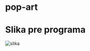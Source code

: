 # pop-art
# Slika pre programa
![slika](https://github.com/petrakosti/pop-art/assets/173177083/8de75041-2372-4ba1-a465-5ef74d920aa3)

